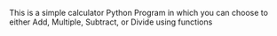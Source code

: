 This is a simple calculator Python Program in which you can choose to either Add, Multiple, Subtract, or Divide using functions
